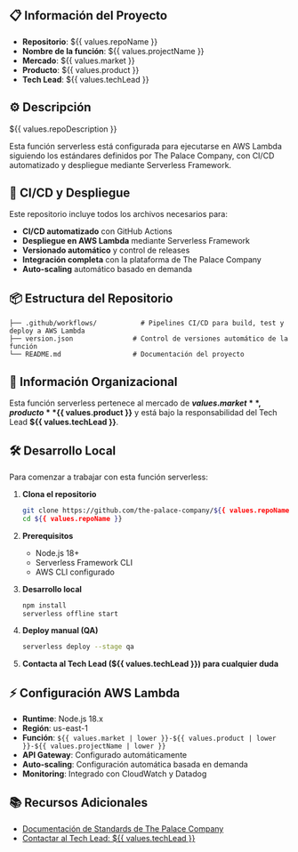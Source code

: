 ## 📋 Información del Proyecto

- **Repositorio**: ${{ values.repoName }}
- **Nombre de la función**: ${{ values.projectName }}
- **Mercado**: ${{ values.market }}
- **Producto**: ${{ values.product }}
- **Tech Lead**: ${{ values.techLead }}

## ⚙️ Descripción

${{ values.repoDescription }}

Esta función serverless está configurada para ejecutarse en AWS Lambda siguiendo los estándares definidos por The Palace Company, con CI/CD automatizado y despliegue mediante Serverless Framework.

## 🚀 CI/CD y Despliegue

Este repositorio incluye todos los archivos necesarios para:

- **CI/CD automatizado** con GitHub Actions
- **Despliegue en AWS Lambda** mediante Serverless Framework
- **Versionado automático** y control de releases
- **Integración completa** con la plataforma de The Palace Company
- **Auto-scaling** automático basado en demanda

## 📦 Estructura del Repositorio

```
├── .github/workflows/           # Pipelines CI/CD para build, test y deploy a AWS Lambda
├── version.json               # Control de versiones automático de la función
└── README.md                  # Documentación del proyecto
```

## 🏢 Información Organizacional

Esta función serverless pertenece al mercado de **${{ values.market }}**, producto **${{ values.product }}** y está bajo la responsabilidad del Tech Lead **${{ values.techLead }}**.

## 🛠️ Desarrollo Local

Para comenzar a trabajar con esta función serverless:

1. **Clona el repositorio**

   ```bash
   git clone https://github.com/the-palace-company/${{ values.repoName }}.git
   cd ${{ values.repoName }}
   ```

2. **Prerequisitos**

   - Node.js 18+
   - Serverless Framework CLI
   - AWS CLI configurado

3. **Desarrollo local**

   ```bash
   npm install
   serverless offline start
   ```

4. **Deploy manual (QA)**

   ```bash
   serverless deploy --stage qa
   ```

5. **Contacta al Tech Lead (${{ values.techLead }}) para cualquier duda**

## ⚡ Configuración AWS Lambda

- **Runtime**: Node.js 18.x
- **Región**: us-east-1
- **Función**: `${{ values.market | lower }}-${{ values.product | lower }}-${{ values.projectName | lower }}`
- **API Gateway**: Configurado automáticamente
- **Auto-scaling**: Configuración automática basada en demanda
- **Monitoring**: Integrado con CloudWatch y Datadog

## 📚 Recursos Adicionales

- [Documentación de Standards de The Palace Company](https://backstage.thepalace.company)
- [Contactar al Tech Lead: ${{ values.techLead }}](#)
